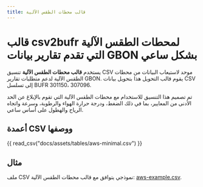 ```yaml
---
title: قالب محطات الطقس الآلية
---
```


# قالب csv2bufr لمحطات الطقس الآلية التي تقدم تقارير بيانات GBON بشكل ساعي

يستخدم **قالب محطات الطقس الآلية** تنسيق CSV موحد لاستيعاب البيانات من محطات الطقس الآلية لدعم متطلبات تقارير GBON. يقوم قالب التحويل هذا بتحويل بيانات CSV إلى تسلسل BUFR 301150، 307096.

تم تصميم هذا التنسيق للاستخدام مع محطات الطقس الآلية التي تقوم بالإبلاغ عن الحد الأدنى من المعايير، بما في ذلك الضغط، ودرجة حرارة الهواء والرطوبة، وسرعة واتجاه الرياح والهطول على أساس ساعي.

## أعمدة CSV ووصفها

{{ read_csv("docs/assets/tables/aws-minimal.csv") }}

## مثال

ملف CSV نموذجي يتوافق مع قالب محطات الطقس الآلية: [aws-example.csv](/sample-data/aws-example.csv).
